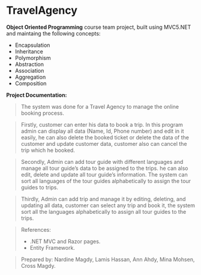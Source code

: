# TravelAgency

**Object Oriented Programming** course team project, built using MVC5.NET and maintaing the following concepts:
 * Encapsulation
 * Inheritance
 * Polymorphism
 * Abstraction
 * Association 
 * Aggregation
 * Composition


**Project Documentation:**
>The system was done for a Travel Agency to manage the online booking process.

>Firstly, customer can enter his data to book a trip. In this program admin can display all data (Name, Id, Phone number) and edit in it easily, he can also delete the booked ticket or delete the data of the customer and update customer data, customer also can cancel the trip which he booked.

>Secondly, Admin can add tour guide with different languages and manage all tour guide’s data to be assigned to the trips. he can also edit, delete and update all tour guide’s information. The system can sort all languages of the tour guides alphabetically to assign the tour guides to trips.

>Thirdly, Admin can add trip and manage it by editing, deleting, and updating all data, customer can select any trip and book it, the system sort all the languages alphabetically to assign all tour guides to the trips.


>References:
>- .NET MVC and Razor pages.
>- Entity Framework. 
 
> Prepared by:
>Nardine Magdy, Lamis Hassan, Ann Ahdy, Mina Mohsen, Cross Magdy.
